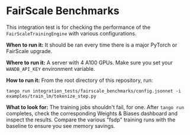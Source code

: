 # FairScale Benchmarks

This integration test is for checking the performance of the `FairScaleTrainingEngine` with various configurations.

**When to run it:** It should be ran every time there is a major PyTorch or FairScale upgrade.

**Where to run it:** A server with 4 A100 GPUs. Make sure you set your `WANDB_API_KEY` environment variable.

**How to run it:** From the root directory of this repository, run:
```
tango run integration_tests/fairscale_benchmarks/config.jsonnet -i examples/train_lm/tokenize_step.py
```

**What to look for:** The training jobs shouldn't fail, for one. After `tango run` completes, check the corresponding Weights & Biases
dashboard and inspect the results. Compare the various "fsdp" training runs with the baseline to ensure you see memory savings.
